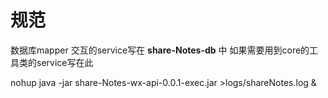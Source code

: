 # 规范
数据库mapper 交互的service写在 **share-Notes-db** 中
如果需要用到core的工具类的service写在此

nohup java -jar share-Notes-wx-api-0.0.1-exec.jar >logs/shareNotes.log &
